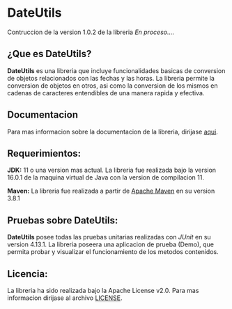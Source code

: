 # DateUtils

Contruccion de la version 1.0.2 de la libreria *En proceso....*

## ¿Que es DateUtils?
									
**DateUtils** es una libreria que incluye funcionalidades basicas de conversion de objetos relacionados 
con las fechas y las horas. La libreria permite la conversion de objetos en otros, asi como la conversion 
de los mismos en cadenas de caracteres entendibles de una manera rapida y efectiva.
		 
## Documentacion
									
Para mas informacion sobre la documentacion de la libreria, dirijase [aqui](docs/index.md).
		
## Requerimientos:

**JDK:**
11 o una version mas actual.
La libreria fue realizada bajo la version 16.0.1 de la maquina virtual de Java con la version de compilacion 11.

**Maven:**
La libreria fue realizada a partir de [Apache Maven](https://maven.apache.org/) en su version 3.8.1
		
## Pruebas sobre DateUtils:
		
**DateUtils** posee todas las pruebas unitarias realizadas con *JUnit* en su version 4.13.1.
La libreria poseera una aplicacion de prueba (Demo), que permita probar y visualizar el funcionamiento 
de los metodos contenidos.
		
## Licencia:

La libreria ha sido realizada bajo la Apache License v2.0. Para mas informacion dirijase 
al archivo [LICENSE](LICENSE).
